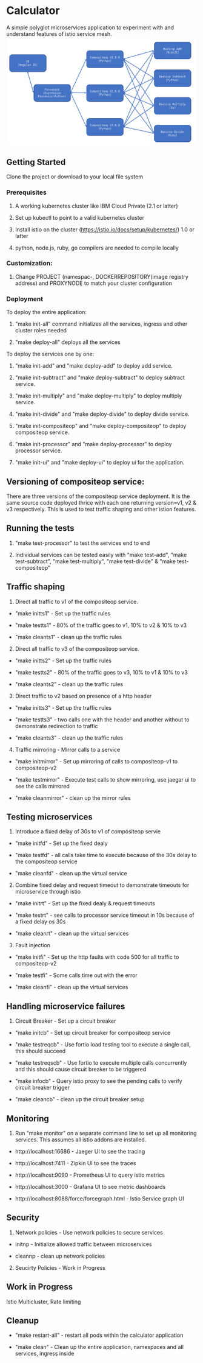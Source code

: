 # Calculator
A simple polyglot microservices application to experiment with and understand features of istio service mesh.
![calculator](calculator.png?raw=true "calculator")

## Getting Started
Clone the project or download to your local file system

### Prerequisites
1. A working kubernetes cluster like IBM Cloud Private (2.1 or latter)

2. Set up kubectl to point to a valid kubernetes cluster

3. Install istio on the cluster (https://istio.io/docs/setup/kubernetes/) 1.0 or latter

4. python, node.js, ruby, go compilers are needed to compile locally

### Customization:
1. Change PROJECT (namespac-, DOCKERREPOSITORY(image registry address) and PROXYNODE to match your cluster
configuration

### Deployment
To deploy the entire application:

1) "make init-all" command initializes all the services, ingress and other cluster roles needed

2) "make deploy-all" deploys all the services

To deploy the services one by one:

1) "make init-add" and "make deploy-add" to deploy add service.

2) "make init-subtract" and "make deploy-subtract" to deploy subtract service.

3) "make init-multiply" and "make deploy-multiply" to deploy multiply service.

4) "make init-divide" and "make deploy-divide" to deploy divide service.

5) "make init-compositeop" and "make deploy-compositeop" to deploy compositeop service.

6) "make init-processor" and "make deploy-processor" to deploy processor service.

7) "make init-ui" and "make deploy-ui" to deploy ui for the application.

## Versioning of compositeop service:
There are three versions of the compositeop service deployment. It is the same source code deployed thrice with
each one returning version=v1, v2 & v3 respectively. This is used to test traffic shaping and other istion features.

## Running the tests
1) "make test-processor" to test the services end to end

2) Individual services can be tested easily with "make test-add",  "make test-subtract", "make test-multiply", "make test-divide" & "make test-compositeop"

## Traffic shaping
1) Direct all traffic to v1 of the compositeop service.

- "make initts1" - Set up the traffic rules

- "make testts1" - 80% of the traffic goes to v1, 10% to v2 & 10% to v3

- "make cleants1" - clean up the traffic rules

2) Direct all traffic to v3 of the compositeop service. 

- "make initts2" - Set up the traffic rules

- "make testts2" - 80% of the traffic goes to v3, 10% to v1 & 10% to v3

- "make cleants2" - clean up the traffic rules

3) Direct traffic to v2 based on presence of a http header

- "make initts3" - Set up the traffic rules

- "make testts3" - two calls one with the header and another without to demonstrate redirection to traffic

- "make cleants3" - clean up the traffic rules

4) Traffic mirroring - Mirror calls to a service

- "make initmirror" - Set up mirroring of calls to compositeop-v1 to compositeop-v2

- "make testmirror" - Execute test calls to show mirroring, use jaegar ui to see the calls mirrored

- "make cleanmirror" - clean up the mirror rules

## Testing microservices
1) Introduce a fixed delay of 30s to v1 of compositeop servie

- "make initfd" - Set up the fixed dealy

- "make testfd" - all calls take time to execute because of the 30s delay to the compositeop service

- "make cleanfd" - clean up the virtual service

2) Combine fixed delay and request timeout to demonstrate timeouts for microservice through istio

- "make initrt" - Set up the fixed dealy & request timeouts

- "make testrt" - see calls to processor service timeout in 10s because of a fixed delay os 30s

- "make cleanrt" - clean up the virtual services

3) Fault injection

- "make initfi" - Set up the http faults with code 500 for all traffic to compositeop-v2

- "make testfi" - Some calls time out with the error

- "make cleanfi" - clean up the virtual services

## Handling microservice failures
1) Circuit Breaker - Set up a circuit breaker

- "make initcb" - Set up circuit breaker for compositeop service

- "make testreqcb" - Use fortio load testing tool to execute a single call, this should succeed

- "make testreqscb" - Use fortio to execute multiple calls concurrently and this should cause circuit breaker to be triggered

- "make infocb" - Query istio proxy to see the pending calls to verify circuit breaker trigger

- "make cleancb" - clean up the circuit breaker setup

## Monitoring
1) Run "make monitor" on a separate command line to set up all monitoring services. This assumes all istio addons
are installed. 

- http://localhost:16686 - Jaeger UI to see the tracing

- http://localhost:7411 - Zipkin UI to see the traces

- http://localhost:9090 - Prometheus UI to query istio metrics

- http://localhost:3000 - Grafana UI to see metric dashboards

- http://localhost:8088/force/forcegraph.html - Istio Service graph UI

## Security
1) Network policies - Use network policies to secure services

- initnp - Initialize allowed traffic between microservices

- cleannp - clean up network policies

2) Seucirty Policies - Work in Progress

## Work in Progress
Istio Multicluster, Rate limiting

## Cleanup
- "make restart-all" - restart all pods within the calculator application

- "make clean" - Clean up the entire application, namespaces and all services, ingress inside
